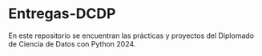 # Entregas-DCDP
En este repositorio se encuentran las prácticas y proyectos del Diplomado de Ciencia de Datos con Python 2024.
